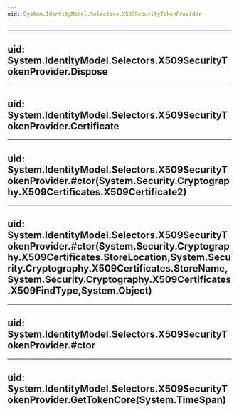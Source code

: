 ```yaml
---
uid: System.IdentityModel.Selectors.X509SecurityTokenProvider
---
```


---
uid: System.IdentityModel.Selectors.X509SecurityTokenProvider.Dispose
---

---
uid: System.IdentityModel.Selectors.X509SecurityTokenProvider.Certificate
---

---
uid: System.IdentityModel.Selectors.X509SecurityTokenProvider.#ctor(System.Security.Cryptography.X509Certificates.X509Certificate2)
---

---
uid: System.IdentityModel.Selectors.X509SecurityTokenProvider.#ctor(System.Security.Cryptography.X509Certificates.StoreLocation,System.Security.Cryptography.X509Certificates.StoreName,System.Security.Cryptography.X509Certificates.X509FindType,System.Object)
---

---
uid: System.IdentityModel.Selectors.X509SecurityTokenProvider.#ctor
---

---
uid: System.IdentityModel.Selectors.X509SecurityTokenProvider.GetTokenCore(System.TimeSpan)
---
